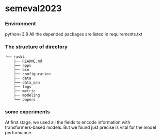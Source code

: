 # semeval2023


### Environment
python=3.8
All the depended packages are listed in requirements.txt

### The structure of directory
```
└── task4
    ├── README.md
    ├── apps
    ├── bin
    ├── configuration
    ├── data
    ├── data_man
    ├── logs
    ├── metric
    ├── modeling
    └── papers
```

### some experiments
At first stage, we used all the fields to encode information with transformers-based models. But we found just precise is vital for the model performance.